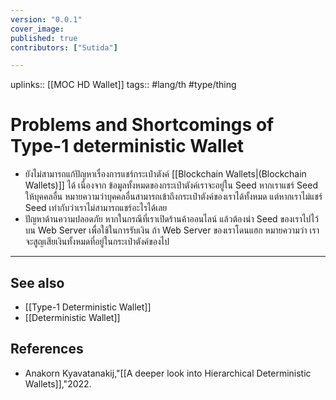 ```yaml
---
version: "0.0.1"
cover_image:
published: true
contributors: ["Sutida"]

---
```

uplinks:: [[MOC HD Wallet]]
tags:: #lang/th #type/thing

# Problems and Shortcomings of Type-1 deterministic Wallet
- ยังไม่สามารถแก้ปัญหาเรื่องการแชร์กระเป๋าตังค์ [[Blockchain Wallets|(Blockchain Wallets)]] ได้ เนื่องจาก ข้อมูลทั้งหมดของกระเป๋าตังค์เราจะอยู่ใน Seed หากเราแชร์ Seed ให้บุคคลอื่น หมายความว่าบุคคลอื่นสามารถเข้าถึงกระเป๋าตังค์ของเราได้ทั้งหมด แต่หากเราไม่แชร์ Seed เท่ากับว่าเราไม่สามารถแชร์อะไรได้เลย
- ปัญหาด้านความปลอดภัย หากในกรณีที่เราเปิดร้านค้าออนไลน์ แล้วต้องนำ Seed ของเราไปไว้บน Web Server เพื่อใช้ในการรับเงิน ถ้า Web Server ของเราโดนแฮก หมายความว่า เราจะสูญเสียเงินทั้งหมดที่อยู่ในกระเป๋าตังค์ของไป

---
## See also
- [[Type-1 Deterministic Wallet]]
- [[Deterministic Wallet]]
## References
- Anakorn Kyavatanakij,"[[A deeper look into Hierarchical Deterministic Wallets]],"2022.
